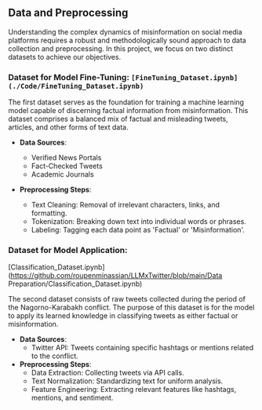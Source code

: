 ## Data and Preprocessing

Understanding the complex dynamics of misinformation on social media platforms requires a robust and methodologically sound approach to data collection and preprocessing. In this project, we focus on two distinct datasets to achieve our objectives.

### Dataset for Model Fine-Tuning: `[FineTuning_Dataset.ipynb](./Code/FineTuning_Dataset.ipynb)`

The first dataset serves as the foundation for training a machine learning model capable of discerning factual information from misinformation. This dataset comprises a balanced mix of factual and misleading tweets, articles, and other forms of text data.

- **Data Sources**:

  - Verified News Portals
  - Fact-Checked Tweets
  - Academic Journals

- **Preprocessing Steps**:
  - Text Cleaning: Removal of irrelevant characters, links, and formatting.
  - Tokenization: Breaking down text into individual words or phrases.
  - Labeling: Tagging each data point as 'Factual' or 'Misinformation'.

### Dataset for Model Application:

[Classification_Dataset.ipynb](https://github.com/roupenminassian/LLMxTwitter/blob/main/Data Preparation/Classification_Dataset.ipynb)

The second dataset consists of raw tweets collected during the period of the Nagorno-Karabakh conflict. The purpose of this dataset is for the model to apply its learned knowledge in classifying tweets as either factual or misinformation.

- **Data Sources**:
  - Twitter API: Tweets containing specific hashtags or mentions related to the conflict.
- **Preprocessing Steps**:
  - Data Extraction: Collecting tweets via API calls.
  - Text Normalization: Standardizing text for uniform analysis.
  - Feature Engineering: Extracting relevant features like hashtags, mentions, and sentiment.
